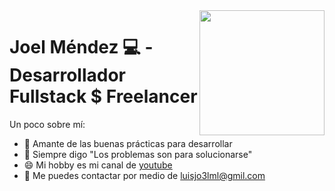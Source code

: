 <img align='right' src='https://user-images.githubusercontent.com/5713670/87202985-820dcb80-c2b6-11ea-9f56-7ec461c497c3.gif' width='200'>

# Joel Méndez 💻 - Desarrollador Fullstack $ Freelancer
Un poco sobre mí:

- 🔭 Amante de las buenas prácticas para desarrollar
- 🌱 Siempre digo "Los problemas son para solucionarse"
- 😄 Mi hobby es mi canal de <a href="https://www.youtube.com/channel/UC0E-d_LS_CNgKHmXk6mxYQA">youtube</a>
-  📱  Me puedes contactar por medio de luisjo3lml@gmil.com
